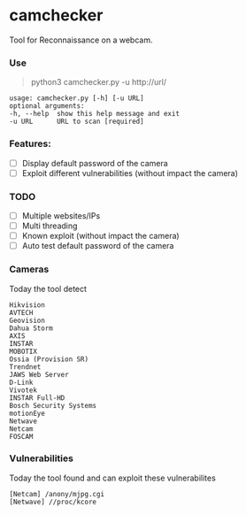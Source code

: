 # camchecker

Tool for Reconnaissance on a webcam.

### Use

>	 python3 camchecker.py -u http://url/   
 
	usage: camchecker.py [-h] [-u URL]   
	optional arguments:  
	-h, --help  show this help message and exit  
	-u URL      URL to scan [required]   

### Features:

- [ ] Display default password of the camera    
- [ ] Exploit different vulnerabilities (without impact the camera)     

### TODO

- [ ] Multiple websites/IPs
- [ ] Multi threading
- [ ] Known exploit (without impact the camera)
- [ ] Auto test default password of the camera

### Cameras

Today the tool detect

>
	Hikvision  
	AVTECH   
	Geovision   
	Dahua Storm   
	AXIS   
	INSTAR   
	MOBOTIX   
	Ossia (Provision SR)   
	Trendnet  
	JAWS Web Server  
	D-Link   
	Vivotek  
	INSTAR Full-HD  
	Bosch Security Systems  
	motionEye  
	Netwave  
	Netcam  
	FOSCAM    
>

### Vulnerabilities

Today the tool found and can exploit these vulnerabilites

>
	[Netcam] /anony/mjpg.cgi
	[Netwave] //proc/kcore

>